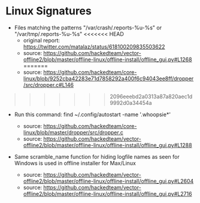 Linux Signatures
================

* Files matching the patterns "/var/crash/.reports-%u-%s" or "/var/tmp/.reports-%u-%s" 
<<<<<<< HEAD
  * original report: https://twitter.com/matalaz/status/618100209835503622
  * source: https://github.com/hackedteam/vector-offline2/blob/master/offline-linux/offline-install/offline_gui.py#L1268
=======
  * source: https://github.com/hackedteam/core-linux/blob/9252cba42283e71d7858292a400f6c94043ee8ff/dropper/src/dropper.c#L146
>>>>>>> 2096eeebd2a0313a87a820aec1d9992d0a34454a

* Run this command: find ~/.config/autostart -name '.whoopsie*'
  * source: https://github.com/hackedteam/core-linux/blob/master/dropper/src/dropper.c
  * source: https://github.com/hackedteam/vector-offline2/blob/master/offline-linux/offline-install/offline_gui.py#L1288
   
* Same scramble_name function for hiding logfile names as seen for Windows is used in offline installer for Max/Linux
   * source: https://github.com/hackedteam/vector-offline2/blob/master/offline-linux/offline-install/offline_gui.py#L2604
   * source: https://github.com/hackedteam/vector-offline2/blob/master/offline-linux/offline-install/offline_gui.py#L2716

